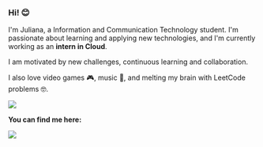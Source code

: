 <h3> Hi! 😊 </h3>

I'm Juliana, a Information and Communication Technology student. I'm passionate about learning and applying new technologies, and I'm currently working as an <b>intern in Cloud</b>.

I am motivated by new challenges, continuous learning and collaboration.

I also love video games 🎮, music 🎵, and melting my brain with LeetCode problems 🤓.

<img src="https://cutekawaiiresources.wordpress.com/wp-content/uploads/2014/08/31.gif"/>

<b>You can find me here:</b>

<div>
  <a href="https://www.linkedin.com/in/juliana-cardozo/"><img src= "https://img.shields.io/badge/linkedin-%230077B5.svg?style=for-the-badge&logo=linkedin&logoColor=white"/></a>
</div>
